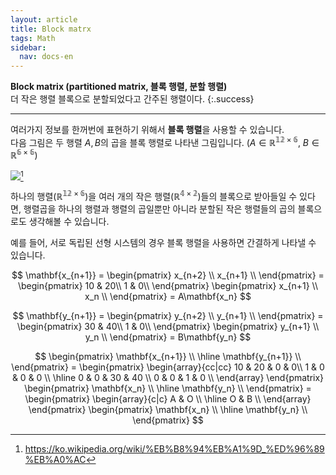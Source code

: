 ```yaml
---
layout: article
title: Block matrx
tags: Math
sidebar:
  nav: docs-en
---
```


**Block matrix (partitioned matrix, 블록 행렬, 분할 행렬)** <br> 더 작은 행렬 블록으로 분할되었다고 간주된 행렬이다.
{:.success}

<!--more-->

---

여러가지 정보를 한꺼번에 표현하기 위해서 **블록 행렬**을 사용할 수 있습니다. <br>
다음 그림은 두 행렬 $A, B$의 곱을 블록 행렬로 나타낸 그림입니다.
$(A \in \mathbb{R^{12 \times 6}}, \ B \in \mathbb{R^{6 \times 6}})$

<img src="https://upload.wikimedia.org/wikipedia/commons/3/3c/Block_matrix_qtl3.svg">[^1]

하나의 행렬($\mathbb{R^{12 \times 6}}$)을 여러 개의 작은 행렬($\mathbb{R^{4 \times 2}}$)들의 블록으로 받아들일 수 있다면, 행렬곱을 하나의 행렬과 행렬의 곱일뿐만 아니라 분할된 작은 행렬들의 곱의 블록으로도 생각해볼 수 있습니다. <br>

예를 들어, 서로 독립된 선형 시스템의 경우 블록 행렬을 사용하면 간결하게 나타낼 수 있습니다. <br>

$$
\mathbf{x_{n+1}} =
\begin{pmatrix}
x_{n+2} \\
x_{n+1} \\
\end{pmatrix} =
\begin{pmatrix}
10 & 20\\
1 & 0\\
\end{pmatrix}
\begin{pmatrix}
x_{n+1} \\
x_n \\
\end{pmatrix}
= A\mathbf{x_n}
$$

$$
\mathbf{y_{n+1}} =
\begin{pmatrix}
y_{n+2} \\
y_{n+1} \\
\end{pmatrix} =
\begin{pmatrix}
30 & 40\\
1 & 0\\
\end{pmatrix}
\begin{pmatrix}
y_{n+1} \\
y_n \\
\end{pmatrix}
= B\mathbf{y_n}
$$

$$
\begin{pmatrix}
\mathbf{x_{n+1}} \\
\hline
\mathbf{y_{n+1}} \\
\end{pmatrix} =
\begin{pmatrix}
\begin{array}{cc|cc}
10 & 20 & 0 & 0\\
1 & 0 & 0 & 0 \\
\hline
0 & 0 & 30 & 40 \\
0 & 0 & 1 & 0 \\
\end{array}
\end{pmatrix}
\begin{pmatrix}
\mathbf{x_n} \\
\hline
\mathbf{y_n} \\
\end{pmatrix} =
\begin{pmatrix}
\begin{array}{c|c}
A & O \\
\hline
O & B \\
\end{array}
\end{pmatrix}
\begin{pmatrix}
\mathbf{x_n} \\
\hline
\mathbf{y_n} \\
\end{pmatrix}
$$

[^1]: https://ko.wikipedia.org/wiki/%EB%B8%94%EB%A1%9D_%ED%96%89%EB%A0%AC
